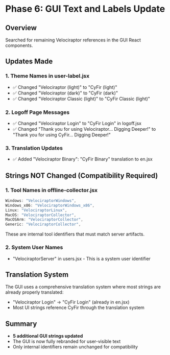 # Phase 6: GUI Text and Labels Update

## Overview
Searched for remaining Velociraptor references in the GUI React components.

## Updates Made

### 1. Theme Names in user-label.jsx
- ✅ Changed "Velociraptor (light)" to "CyFir (light)"
- ✅ Changed "Velociraptor (dark)" to "CyFir (dark)"
- ✅ Changed "Velociraptor Classic (light)" to "CyFir Classic (light)"

### 2. Logoff Page Messages
- ✅ Changed "Velociraptor Login" to "CyFir Login" in logoff.jsx
- ✅ Changed "Thank you for using Velociraptor... Digging Deeper!" to "Thank you for using CyFir... Digging Deeper!"

### 3. Translation Updates
- ✅ Added "Velociraptor Binary": "CyFir Binary" translation to en.jsx

## Strings NOT Changed (Compatibility Required)

### 1. Tool Names in offline-collector.jsx
```javascript
Windows: "VelociraptorWindows",
Windows_x86: "VelociraptorWindows_x86", 
Linux: "VelociraptorLinux",
MacOS: "VelociraptorCollector",
MacOSArm: "VelociraptorCollector",
Generic: "VelociraptorCollector",
```
These are internal tool identifiers that must match server artifacts.

### 2. System User Names
- "VelociraptorServer" in users.jsx - This is a system user identifier

## Translation System
The GUI uses a comprehensive translation system where most strings are already properly translated:
- "Velociraptor Login" → "CyFir Login" (already in en.jsx)
- Most UI strings reference CyFir through the translation system

## Summary
- **5 additional GUI strings updated**
- The GUI is now fully rebranded for user-visible text
- Only internal identifiers remain unchanged for compatibility